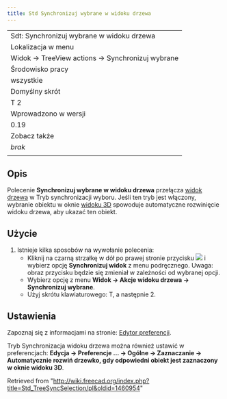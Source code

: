 ```yaml
---
title: Std Synchronizuj wybrane w widoku drzewa
---
```

|  |
| --- |
| Sdt: Synchronizuj wybrane w widoku drzewa |
| Lokalizacja w menu |
| Widok → TreeView actions → Synchronizuj wybrane |
| Środowisko pracy |
| wszystkie |
| Domyślny skrót |
| T 2 |
| Wprowadzono w wersji |
| 0.19 |
| Zobacz także |
| *brak* |
|  |

## Opis

Polecenie **Synchronizuj wybrane w widoku drzewa** przełącza [widok drzewa](/Tree_view/pl "Tree view/pl") w Tryb synchronizacji wyboru. Jeśli ten tryb jest włączony, wybranie obiektu w oknie [widoku 3D](/3D_view/pl "3D view/pl") spowoduje automatyczne rozwinięcie widoku drzewa, aby ukazać ten obiekt.

## Użycie

1. Istnieje kilka sposobów na wywołanie polecenia:
   * Kliknij na czarną strzałkę w dół po prawej stronie przycisku ![](/images/Std_TreeSyncView.svg) i wybierz opcję **Synchronizuj widok** z menu podręcznego. Uwaga: obraz przycisku będzie się zmieniał w zależności od wybranej opcji.
   * Wybierz opcję z menu **Widok → Akcje widoku drzewa → Synchronizuj wybrane**.
   * Użyj skrótu klawiaturowego: T, a następnie 2.

## Ustawienia

Zapoznaj się z informacjami na stronie: [Edytor preferencji](/Preferences_Editor/pl "Preferences Editor/pl").

Tryb Synchronizacja widoku drzewa można również ustawić w preferencjach: **Edycja → Preferencje ... → Ogólne → Zaznaczanie → Automatycznie rozwiń drzewko, gdy odpowiedni obiekt jest zaznaczony w oknie widoku 3D**.

Retrieved from "<http://wiki.freecad.org/index.php?title=Std_TreeSyncSelection/pl&oldid=1460954>"